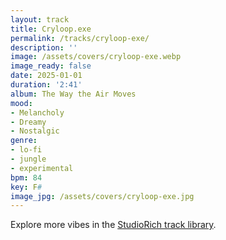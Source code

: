 ```yaml
---
layout: track
title: Cryloop.exe
permalink: /tracks/cryloop-exe/
description: ''
image: /assets/covers/cryloop-exe.webp
image_ready: false
date: 2025-01-01
duration: '2:41'
album: The Way the Air Moves
mood:
- Melancholy
- Dreamy
- Nostalgic
genre:
- lo-fi
- jungle
- experimental
bpm: 84
key: F#
image_jpg: /assets/covers/cryloop-exe.jpg
---
```


Explore more vibes in the [StudioRich track library](/tracks/).
